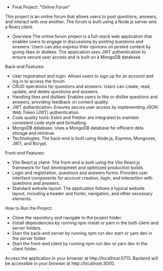 - Final Project: "Online Forum"

This project is an online forum that allows users to post questions, answers, and interact with one another. 
The forum is built using a Node.js server and a React client.

- Overview
The online forum project is a full-stack web application that enables users to engage in discussions by posting questions and answers. Users can also express their opinions on posted content by giving likes or dislikes. The application uses JWT authentication to ensure secure user access and is built on a MongoDB database.

Back-end Features:

- User registration and login: Allows users to sign up for an account and log in to access the forum.
- CRUD operations for questions and answers: Users can create, read, update, and delete questions and answers.
- Handling likes and dislikes: Enables users to like or dislike questions and answers, providing feedback on content quality.
- JWT authentication: Ensures secure user access by implementing JSON Web Token (JWT) authentication.
- Code quality tools: Eslint and Prettier are integrated to maintain consistent code style and formatting.
- MongoDB database: Uses a MongoDB database for efficient data storage and retrieval.
- Technologies: The back-end is built using Node.js, Express, Mongoose, JWT, and Bcrypt.

Front-end Features:

- Vite React.js client: The front-end is built using the Vite React.js framework for fast development and optimized production builds.
- Login and registration, questions and answers forms: Provides user interface components for account creation, login, and interaction with questions and answers.
- Standard website layout: The application follows a typical website layout, including a header and footer, navigation, and other necessary elements.

How to Run the Project:

- Clone the repository and navigate to the project folder.
- Install dependencies by running npm install or yarn in the both client and server folders.
- Start the back-end server by running npm run dev start or yarn dev in the server folder.
- Start the front-end client by running npm run dev or yarn dev in the client folder.

Access the application in your browser at http://localhost:5713.
Backend will be accessible in your browser at http://localhost:3000.
